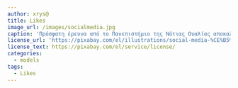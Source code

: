 ```yaml
---
author: xrys@
title: Likes
image_url: /images/socialmedia.jpg
caption: 'Πρόσφατη έρευνα από το Πανεπιστήμιο της Νότιας Ουαλίας αποκαλύπτει ότι η χρήση των social media και η συνεχής τάση να αναζητάμε όλο και περισσότερα likes, έχει αρνητικές επιπτώσεις στην ψυλική μας υγεία.'
license_url: 'https://pixabay.com/el/illustrations/social-media-%CE%B5%CE%B9%CE%BA%CE%BF%CE%BD%CE%AF%CE%B4%CE%B9%CE%BF-%CE%BA%CF%8D%CE%BA%CE%BB%CE%BF-%CE%B4%CE%BF%CE%BC%CE%AE-4132585/'
license_text: https://pixabay.com/el/service/license/
categories:
  - models
tags:
  - Likes
---
```

